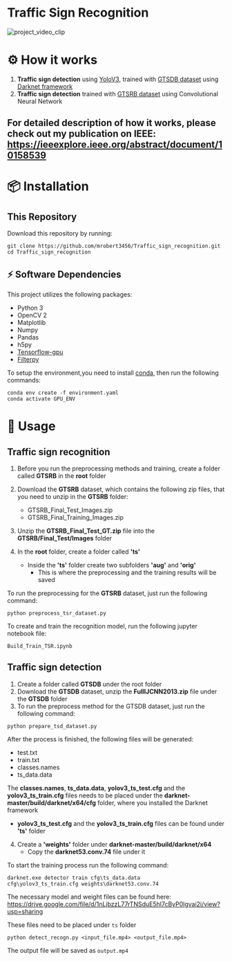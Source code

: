 # Traffic Sign Recognition


![project_video_clip](./data/output.gif)


# ⚙ How it works

1. **Traffic sign detection** using [YoloV3](https://pjreddie.com/darknet/yolo/), trained with [GTSDB dataset](https://benchmark.ini.rub.de/gtsdb_news.html) using [Darknet framework](https://pjreddie.com/darknet/)
2. **Traffic sign detection** trained with [GTSRB dataset](https://benchmark.ini.rub.de/gtsrb_news.html) using Convolutional Neural Network


For detailed description of how it works, please check out my publication on IEEE:
https://ieeexplore.ieee.org/abstract/document/10158539
---
# 📦 Installation

## This Repository

Download this repository by running:

```
git clone https://github.com/mrobert3456/Traffic_sign_recognition.git
cd Traffic_sign_recognition
```

## ⚡ Software Dependencies

This project utilizes the following packages:

* Python 3
* OpenCV 2
* Matplotlib
* Numpy
* Pandas
* h5py
* [Tensorflow-gpu](https://www.tensorflow.org/install/pip)
* [Filterpy](https://filterpy.readthedocs.io/en/latest/)

To setup the environment,you need to install [conda](https://docs.conda.io/projects/conda/en/latest/user-guide/install/index.html), then run the following commands:
```
conda env create -f environment.yaml
conda activate GPU_ENV
```


# 🚀 Usage

## Traffic sign recognition
1. Before you run the preprocessing methods and training, create a folder called **GTSRB** in the **root** folder
2. Download the **GTSRB** dataset, which contains the following zip files, that you need to unzip in the **GTSRB** folder:
   * GTSRB_Final_Test_Images.zip
   * GTSRB_Final_Training_Images.zip
3. Unzip the **GTSRB_Final_Test_GT.zip** file into the **GTSRB/Final_Test/Images** folder

4. In the **root** folder, create a folder called **'ts'**
   * Inside the **'ts'** folder create two subfolders **'aug'** and **'orig'**
      * This is where the preprocessing and the training results will be saved

To run the preprocessing for the **GTSRB** dataset, just run the following command:
```commandline
python preprocess_tsr_dataset.py
```

To create and train the recognition model, run the following jupyter notebook file:
```commandline
Build_Train_TSR.ipynb
```

## Traffic sign detection

1. Create a folder called **GTSDB** under the root folder
2. Download the **GTSDB** dataset, unzip the **FullIJCNN2013.zip** file under the **GTSDB** folder
3. To run the preprocess method for the GTSDB dataset, just run the following command:

```commandline
python prepare_tsd_dataset.py
```

After the process is finished, the following files will be generated:
   * test.txt
   * train.txt
   * classes.names 
   * ts_data.data 

The **classes.names**, **ts_data.data**, **yolov3_ts_test.cfg** and the **yolov3_ts_train.cfg** files needs to be placed under the **darknet-master/build/darknet/x64/cfg** folder, where you installed the Darknet framework
   * **yolov3_ts_test.cfg** and the **yolov3_ts_train.cfg** files can be found under **'ts'** folder


4. Create a **'weights'** folder under **darknet-master/build/darknet/x64**
   * Copy the **darknet53.conv.74** file under it

To start the training process run the following command:
```commandline
darknet.exe detector train cfg\ts_data.data 
cfg\yolov3_ts_train.cfg weights\darknet53.conv.74
```

The necessary model and weight files can be found here: https://drive.google.com/file/d/1nLjbzzL77rTNSduE5hl7cByP0lgvai2i/view?usp=sharing

These files need to be placed under ``ts`` folder 
```
python detect_recogn.py <input_file.mp4> <output_file.mp4>
```

The output file will be saved as ```output.mp4```

